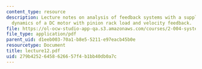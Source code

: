 ```yaml
---
content_type: resource
description: Lecture notes on analysis of feedback systems with a supplement on the
  dynamics of a DC motor with pinion rack load and velocity feedback.
file: https://ol-ocw-studio-app-qa.s3.amazonaws.com/courses/2-004-systems-modeling-and-control-ii-fall-2007/279b42526458626657f4b1bb40db0a7c_lecture12.pdf
file_type: application/pdf
parent_uid: d1eeb003-70a1-b8e5-5211-e97eacb45b0e
resourcetype: Document
title: lecture12.pdf
uid: 279b4252-6458-6266-57f4-b1bb40db0a7c
---
```

